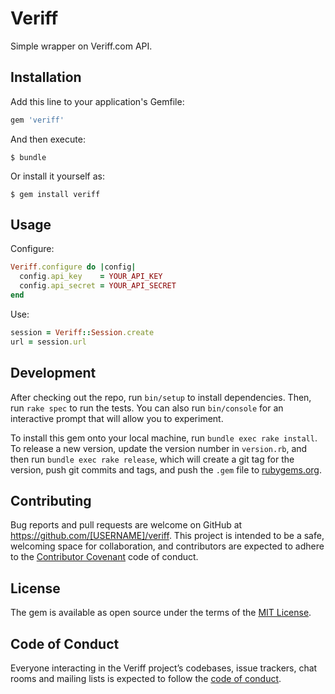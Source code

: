 # Veriff

Simple wrapper on Veriff.com API.

## Installation

Add this line to your application's Gemfile:

```ruby
gem 'veriff'
```

And then execute:

    $ bundle

Or install it yourself as:

    $ gem install veriff

## Usage

Configure:

```ruby
Veriff.configure do |config|
  config.api_key    = YOUR_API_KEY
  config.api_secret = YOUR_API_SECRET
end
```

Use:

```ruby
session = Veriff::Session.create
url = session.url
```

## Development

After checking out the repo, run `bin/setup` to install dependencies. Then, run `rake spec` to run the tests. You can also run `bin/console` for an interactive prompt that will allow you to experiment.

To install this gem onto your local machine, run `bundle exec rake install`. To release a new version, update the version number in `version.rb`, and then run `bundle exec rake release`, which will create a git tag for the version, push git commits and tags, and push the `.gem` file to [rubygems.org](https://rubygems.org).

## Contributing

Bug reports and pull requests are welcome on GitHub at https://github.com/[USERNAME]/veriff. This project is intended to be a safe, welcoming space for collaboration, and contributors are expected to adhere to the [Contributor Covenant](http://contributor-covenant.org) code of conduct.

## License

The gem is available as open source under the terms of the [MIT License](https://opensource.org/licenses/MIT).

## Code of Conduct

Everyone interacting in the Veriff project’s codebases, issue trackers, chat rooms and mailing lists is expected to follow the [code of conduct](https://github.com/[USERNAME]/veriff/blob/master/CODE_OF_CONDUCT.md).
